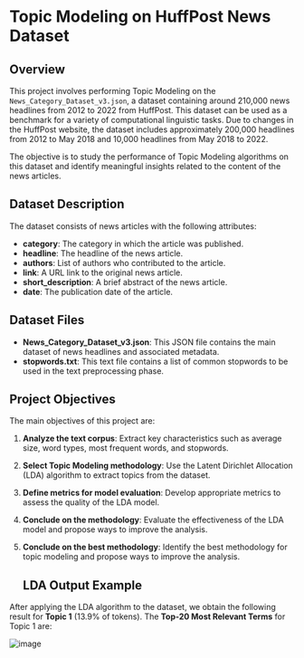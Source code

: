# Topic Modeling on HuffPost News Dataset

## Overview

This project involves performing Topic Modeling on the `News_Category_Dataset_v3.json`, a dataset containing around 210,000 news headlines from 2012 to 2022 from HuffPost. This dataset can be used as a benchmark for a variety of computational linguistic tasks. Due to changes in the HuffPost website, the dataset includes approximately 200,000 headlines from 2012 to May 2018 and 10,000 headlines from May 2018 to 2022.

The objective is to study the performance of Topic Modeling algorithms on this dataset and identify meaningful insights related to the content of the news articles.

## Dataset Description

The dataset consists of news articles with the following attributes:

- **category**: The category in which the article was published.
- **headline**: The headline of the news article.
- **authors**: List of authors who contributed to the article.
- **link**: A URL link to the original news article.
- **short_description**: A brief abstract of the news article.
- **date**: The publication date of the article.

## Dataset Files

- **News_Category_Dataset_v3.json**: This JSON file contains the main dataset of news headlines and associated metadata.
- **stopwords.txt**: This text file contains a list of common stopwords to be used in the text preprocessing phase.

## Project Objectives

The main objectives of this project are:

1. **Analyze the text corpus**: Extract key characteristics such as average size, word types, most frequent words, and stopwords.

2. **Select Topic Modeling methodology**: Use the Latent Dirichlet Allocation (LDA) algorithm to extract topics from the dataset.

3. **Define metrics for model evaluation**: Develop appropriate metrics to assess the quality of the LDA model.

4. **Conclude on the methodology**: Evaluate the effectiveness of the LDA model and propose ways to improve the analysis.

5. **Conclude on the best methodology**: Identify the best methodology for topic modeling and propose ways to improve the analysis.

   ## LDA Output Example

After applying the LDA algorithm to the dataset, we obtain the following result for **Topic 1** (13.9% of tokens). The **Top-20 Most Relevant Terms** for Topic 1 are:

![image](https://github.com/user-attachments/assets/5f9d2636-7485-44b5-b390-3ed0acc044ad)

